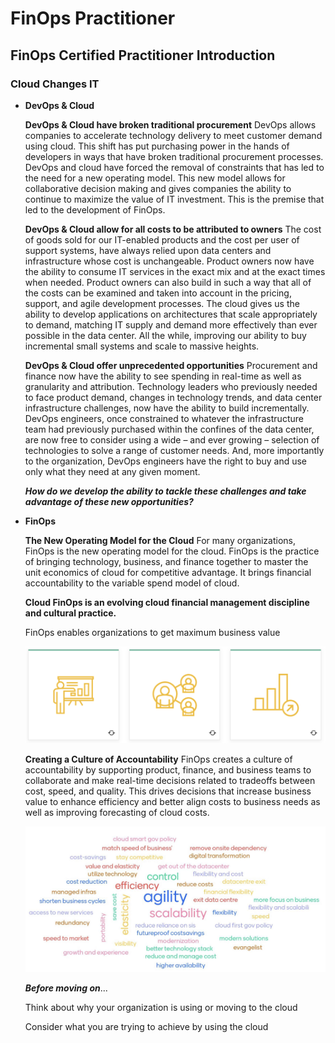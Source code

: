 # FinOps Practitioner

## FinOps Certified Practitioner Introduction

### Cloud Changes IT

 - **DevOps & Cloud**

    **DevOps & Cloud have broken traditional procurement** DevOps allows companies to accelerate technology delivery to meet customer demand using cloud. This shift has put purchasing power in the hands of developers in ways that have broken traditional procurement processes. DevOps and cloud have forced the removal of constraints that has led to the need for a new operating model. This new model allows for collaborative decision making and gives companies the ability to continue to maximize the value of IT investment. This is the premise that led to the development of FinOps. 
    
    **DevOps & Cloud allow for all costs to be attributed to owners** The cost of goods sold for our IT-enabled products and the cost per user of support systems, have always relied upon data centers and infrastructure whose cost is unchangeable. Product owners now have the ability to consume IT services in the exact mix and at the exact times when needed. Product owners can also build in such a way that all of the costs can be examined and taken into account in the pricing, support, and agile development processes. The cloud gives us the ability to develop applications on architectures that scale appropriately to demand, matching IT supply and demand more effectively than ever possible in the data center. All the while, improving our ability to buy incremental small systems and scale to massive heights.
    
    **DevOps & Cloud offer unprecedented opportunities** Procurement and finance now have the ability to see spending in real-time as well as granularity and attribution. Technology leaders who previously needed to face product demand, changes in technology trends, and data center infrastructure challenges, now have the ability to build incrementally. DevOps engineers, once constrained to whatever the infrastructure team had previously purchased within the confines of the data center, are now free to consider using a wide – and ever growing – selection of technologies to solve a range of customer needs. And, more importantly to the organization, DevOps engineers have the right to buy and use only what they need at any given moment.
    
    ***How do we develop the ability to tackle these challenges and take advantage of these new opportunities?***

 - **FinOps**
  
    **The New Operating Model for the Cloud** For many organizations, FinOps is the new operating model for the cloud. FinOps is the practice of bringing technology, business, and finance together to master the unit economics of cloud for competitive advantage. It brings financial accountability to the variable spend model of cloud.

    **Cloud FinOps is an evolving cloud financial management discipline and cultural practice.**

    FinOps enables organizations to get maximum business value

    ![discipline](images/01-focp.png)

    **Creating a Culture of Accountability** FinOps creates a culture of accountability by supporting product, finance, and business teams to collaborate and make real-time decisions related to tradeoffs between cost, speed, and quality. This drives decisions that increase business value to enhance efficiency and better align costs to business needs as well as improving forecasting of cloud costs.

    ![Cloud Usage & Goals](images/02-focp.png)

    ***Before moving on***... 
    
    Think about why your organization is using or moving to the cloud
    
    Consider what you are trying to achieve by using the cloud






  


